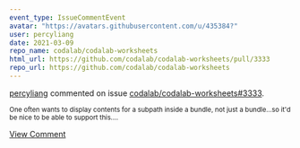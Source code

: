 ```yaml
---
event_type: IssueCommentEvent
avatar: "https://avatars.githubusercontent.com/u/435384?"
user: percyliang
date: 2021-03-09
repo_name: codalab/codalab-worksheets
html_url: https://github.com/codalab/codalab-worksheets/pull/3333
repo_url: https://github.com/codalab/codalab-worksheets
---
```


<a href='https://github.com/percyliang' target='_blank'>percyliang</a> commented on issue <a href='https://github.com/codalab/codalab-worksheets/pull/3333' target='_blank'>codalab/codalab-worksheets#3333</a>.

<small>One often wants to display contents for a subpath inside a bundle, not just a bundle...so it'd be nice to be able to support this....</small>

<a href='https://github.com/codalab/codalab-worksheets/pull/3333' target='_blank'>View Comment</a>